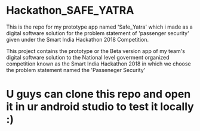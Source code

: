 # Hackathon_SAFE_YATRA
This is the repo for my prototype app named 'Safe_Yatra' which i made as a digital software solution for the problem statement of 'passenger security' given under the Smart India Hackathon 2018 Competition.

This project contains the prototype or the Beta version app of my team's digital software solution to the National level goverment organized competition known as the Smart India Hackathon 2018 in which we choose the problem statement named the 'Passeneger Security'
# U guys can clone this repo and open it in ur android studio to test it locally :)
